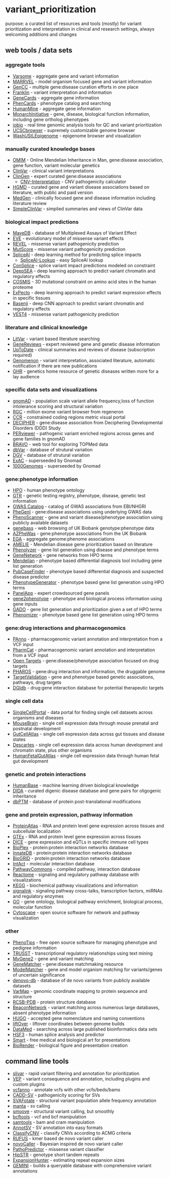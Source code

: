 # variant_prioritization
purpose: a curated list of resources and tools (mostly) for variant prioritization and interpretation in clinical and research settings, always welcoming additions and changes

## web tools / data sets

### aggregate tools
- [Varsome](https://varsome.com/) - aggregate gene and variant information 
- [MARRVEL](http://marrvel.org/) - model organism focused gene and variant information
- [GenCC](https://thegencc.org) - multiple gene:disease curation efforts in one place
- [Franklin](https://franklin.genoox.com/) - variant interpretation and information
- [GeneCards](http://www.genecards.org/) - aggregate gene information
- [PhenCards](https://phencards.org/) - phenotype catalog and searching
- [HumanMine](http://www.humanmine.org/) - aggregate gene information
- [MonarchInitiative](https://monarchinitiative.org/) - gene, disease, biological function information, including gene ortholog phenotypes
- [iobio](http://iobio.io/) - real time genomic analysis tools for QC and variant prioritization
- [UCSCbrowser](https://genome.ucsc.edu/cgi-bin/hgTracks?hgsid=724544049_pngh3ffiA9LYDPiWojHaNAcDu3CA) - supremely customizable genome browser
- [WashUStLEpigenome](http://epigenomegateway.wustl.edu/browser/) - epigenome browser and visualization

### manually curated knowledge bases
- [OMIM](http://omim.org/) - Online Mendelian Inheritance in Man, gene:disease association, gene function, variant molecular genetics
- [ClinVar](https://www.ncbi.nlm.nih.gov/clinvar/) - clinical variant interpretations
- [ClinGen](https://www.clinicalgenome.org/) - expert curated gene:disease associations
  - [CNV-Interpretation](http://cnvcalc.clinicalgenome.org/cnvcalc/) - CNV pathogenicity calculator
- [HGMD](http://www.hgmd.cf.ac.uk/ac/index.php) - curated gene and variant disease associations based on literature, with public and paid version
- [MedGen](https://www.ncbi.nlm.nih.gov/medgen/) - clinically focused gene and disease information including literature review
- [SimpleClinVar](http://simple-clinvar.broadinstitute.org/) - simplied summaries and views of ClinVar data

### biological impact predictions
- [MaveDB](https://www.mavedb.org/) - database of Multiplexed Assays of Variant Effect
- [EVE](https://evemodel.org/) - evolutionary model of missense variant effects
- [REVEL](https://sites.google.com/site/revelgenomics/) - missense variant pathogenicity prediction 
- [MutScore](https://mutscore-wgt7hvakhq-ew.a.run.app/) - missense variant pathogenicity prediction 
- [SpliceAI](https://github.com/Illumina/SpliceAI) - deep learning method for predicting splice impacts
  - [SpliceAI-Lookup](https://spliceailookup.broadinstitute.org/) - easy SpliceAI lookup
- [ConSplice](https://github.com/mikecormier/ConSplice) - splice variant impact predictions modeled on constraint
- [DeepSEA](http://deepsea.princeton.edu/) - deep learning approach to predict variant chromatin and regulatory effects
- [COSMIS](https://github.com/CapraLab/cosmis) - 3D mutational constraint on amino acid sites in the human proteome
- [ExPecto](https://github.com/FunctionLab/ExPecto) - deep learning approach to predict variant expression effects in specific tissues
- [Basenji](https://github.com/calico/basenji) - deep CNN approach to predict variant chromatin and regulatory effects
- [VEST4](https://karchinlab.org/apps/appVest.html) - missense variant pathogenicity prediction

### literature and clinical knowledge 
- [LitVar](https://www.ncbi.nlm.nih.gov/CBBresearch/Lu/Demo/LitVar/#!?query=) - variant based literature searching
- [GeneReviews](https://www.ncbi.nlm.nih.gov/books/NBK1116/) - expert reviewed gene and genetic disease information
- [UpToDate](https://www.uptodate.com/contents/search) - clinical summaries and reviews of disease (subscription required)
- [Genomenon](https://www.genomenon.com/) - variant interpretation, associated literature, automatic notification if there are new publications
- [GHR](https://ghr.nlm.nih.gov/) - genetics home resource of genetic diseases written more for a lay audience

### specific data sets and visualizations
- [gnomAD](https://gnomad.broadinstitute.org/) - population scale variant allele frequency,loss of function intolerance scoring and structural variation
- [RGC](https://rgc-research.regeneron.com/) - million exome variant browser from regeneron
- [CCR](https://s3.us-east-2.amazonaws.com/ccrs/ccr.html) - constrained coding regions metric visual portal
- [DECIPHER](https://decipher.sanger.ac.uk/) - gene:disease association from Deciphering Developmental Disorders (DDD) Study
- [PERviewer](http://per.broadinstitute.org/) - pathogenic variant enriched regions across genes and gene families in gnomAD
- [BRAVO](https://bravo.sph.umich.edu/) - web tool for exploring TOPMed data
- [dbVar](https://www.ncbi.nlm.nih.gov/dbvar) - database of strutural variation
- [DGV](http://dgv.tcag.ca/dgv/app/home) - database of strutural variation
- [ExAC](http://exac.broadinstitute.org/) - superseeded by Gnomad
- [1000Genomes](http://www.internationalgenome.org/data/) - superseeded by Gnomad

### gene:phenotype information
- [HPO](https://hpo.jax.org/) - human phenotype ontology
- [GTR](https://www.ncbi.nlm.nih.gov/gtr/) - genetic testing registry, phenotype, disease, genetic test information
- [GWAS Catalog](https://www.ebi.ac.uk/gwas/) - catalog of GWAS associations from EBI/NHGRI
- [PheGenI](https://www.ncbi.nlm.nih.gov/gap/phegeni/) - gene:disease associations using underlying GWAS data
- [PhenoScanner](http://www.phenoscanner.medschl.cam.ac.uk/phenoscanner) - gene and variant disease/phenotype association using publicly available datasets
- [genebass](https://genebass.org/) - web browsing of UK Biobank genotype:phenotype data
- [AZPheWas](https://azphewas.com/) - gene:phenotype associations from the UK Biobank
- [EGA](https://ega-archive.org/) - aggregate genome:phenome associations
- [AMELIE](https://amelie.stanford.edu/) - Mendelian disease gene prioritization based on literature
- [Phenolyzer](http://phenolyzer.wglab.org/) - gene list generation using disease and phenotype terms
- [GeneNetwork](https://www.genenetwork.nl/) - gene networks from HPO terms
- [Mendelian](https://app.mendelian.co/) - phenotype based differential diagnosis tool including gene list generation
- [PubCaseFinder](https://pubcasefinder.dbcls.jp/) - phenotype based differential diagnosis and suspected disease predictor
- [PhenotypeGenerator](https://www.kimg.eu/generator/) - phenotype based gene list generation using HPO terms
- [PanelApp](https://panelapp.genomicsengland.co.uk/) - expert crowdsourced gene panels
- [gene2phenotype](https://www.ebi.ac.uk/gene2phenotype) - phenotype and biological process information using gene inputs
- [GADO](https://genenetwork.nl/gado/) - gene list generation and prioritization given a set of HPO terms
- [Phenomizer](http://compbio.charite.de/phenomizer/) - phenotype based gene list generation using HPO terms

### gene:drug interactions and pharmacogenomics
- [PAnno](https://github.com/PreMedKB/PAnno) - pharmacogenomic variant annotation and interpretation from a VCF input
- [PharmCat](https://github.com/PharmGKB/PharmCAT) - pharmacogenomic variant annotation and interpretation from a VCF input
- [Open Targets](https://genetics.opentargets.org/) - gene:disease/phenotype association focused on drug targets
- [PHAROS](https://pharos.ncats.nih.gov/) - gene:drug interaction and information, the druggable genome
- [TargetValidation](https://www.targetvalidation.org/) - gene and phenotype based genetic associations, pathways, drug targets
- [DGIdb](http://www.dgidb.org/) - drug:gene interaction database for potential therapeutic targets

### single cell data
- [SingleCellPortal](https://singlecell.broadinstitute.org/single_cell) - data portal for finding single cell datasets across organisms and diseases
- [MouseBrain](http://mousebrain.org/) - single cell expression data through mouse prenatal and postnatal development
- [GutCellAtlas](https://www.gutcellatlas.org/) - single cell expression data across gut tissues and disease states
- [Descartes](https://descartes.brotmanbaty.org/) - single cell expression data across human development and chromatin state, plus other organisms
- [HumanFetalGutAtlas](https://simmonslab.shinyapps.io/FetalAtlasDataPortal/) - single cell expression data through human fetal gut development

### genetic and protein interactions
- [HumanBase](https://humanbase.io/) - machine learning driven biological knowledge
- [DIDA](http://dida.ibsquare.be/) - curated digenic disease database and gene pairs for oligogenic inheritance 
- [dbPTM](https://awi.cuhk.edu.cn/dbPTM/) - database of protein post-translational modifications

### gene and protein expression, pathway information
- [ProteinAtlas](http://www.proteinatlas.org/) - RNA and protein level gene expression across tissues and subcellular localization
- [GTEx](https://gtexportal.org/) - RNA and protein level gene expression across tissues
- [DICE](https://dice-database.org/) - gene expression and eQTLs in specific immune cell types
- [BioPlex](http://bioplex.hms.harvard.edu/) - protein:protein interaction networks database
- [InnateDB](http://www.innatedb.ca/) - protein:protein interaction networks database
- [BioGRID](https://thebiogrid.org/) - protein:protein interaction networks database
- [IntAct](https://www.ebi.ac.uk/intact/) - molecular interaction database
- [PathwayCommons](https://www.pathwaycommons.org/) - compiled pathway, interaction database
- [Reactome](https://reactome.org/) - signaling and regulatory pathway database with visualizations
- [KEGG](http://www.genome.jp/kegg/pathway.html) - biochemical pathway visualizations and information
- [signalink](http://signalink.org/) - signaling pathway cross-talks, transcription factors, miRNAs and regulatory enzymes
- [GO](http://geneontology.org/) - gene ontology, biological pathway enrichment, biological process, molecular function
- [Cytoscape](https://cytoscape.org/) - open source software for network and pathway visualization

### other

- [PhenoTips](https://phenotips.org/) - free open source software for managing phenotype and pedigree information 
- [TRUSST](https://www.grnpedia.org/trrust/) - transcriptional regulatory relationships using text mining
- [MyGene2](https://mygene2.org/MyGene2/) - gene and variant matching
- [GeneMatcher](https://genematcher.org/) - gene:disease matchmaking resource
- [ModelMatcher](https://www.modelmatcher.net/) - gene and model organism matching for variants/genes of uncertain significance
- [denovo-db](http://denovo-db.gs.washington.edu/denovo-db/) - database of de novo variants from publicly available datasets
- [VarMap](https://www.ebi.ac.uk/thornton-srv/databases/cgi-bin/DisaStr/GetPage.pl?varmap=TRUE) - genomic coordinate mapping to protein sequence and structure
- [RCSB-PDB](https://www.rcsb.org/) - protein structure database
- [BeaconNetwork](https://beacon-network.org/) - variant matching across numerous large databases, absent phenotype information
- [HUGO](https://genenames.org/) - accepted gene nomenclature and naming conventions
- [liftOver](https://genome.ucsc.edu/cgi-bin/hgLiftOver) - liftover coordinates between genome builds
- [DataMed](https://datamed.org/) - searching across large published bioinformatics data sets
- [HSF3](http://www.umd.be/HSF3/index.html) - human splice analysis and predictor
- [Smart](https://smart.servier.com/) - free medical and biological art for presentations 
- [BioRender](https://biorender.com/) - biological figure and presentation creation

## command line tools

- [slivar](https://github.com/brentp/slivar) - rapid variant filtering and annotation for prioritization
- [VEP](https://uswest.ensembl.org/info/docs/tools/vep/script/index.html) - variant consequence and annotation, including plugins and custom plugins
- [vcfanno](https://github.com/brentp/vcfanno) - annotate vcfs with other vcfs/beds/bams
- [CADD-SV](https://github.com/kircherlab/CADD-SV) - pathogenicity scoring for SVs
- [SVAFotate](https://github.com/fakedrtom/SVAFotate) - structural variant population allele frequency annotation
- [manta](https://github.com/Illumina/manta) - sv calling
- [smoove](https://github.com/brentp/smoove) - structural variant calling, but smoothly
- [bcftools](https://github.com/samtools/bcftools) - vcf and bcf manipulation
- [samtools](https://github.com/samtools) - bam and cram manipulation
- [AnnotSV](https://lbgi.fr/AnnotSV/) - SV annotation into easy formats
- [ClassifyCNV](https://github.com/Genotek/ClassifyCNV) - classify CNVs according to ACMG criteria
- [RUFUS](https://github.com/jandrewrfarrell/RUFUS) - kmer based de novo variant caller
- [novoCaller](https://github.com/bgm-cwg/novoCaller) - Bayesian inspired de novo variant caller
- [PathoPredictor](https://github.com/samesense/pathopredictor) - missense variant classifier
- [HipSTR](https://github.com/tfwillems/HipSTR) - genotype short tandem repeats
- [ExpansionHunter](https://github.com/Illumina/ExpansionHunter) - estimating repeat expansion sizes
- [GEMINI](https://github.com/arq5x/gemini) - builds a queryable database with comprehensive variant annotations
